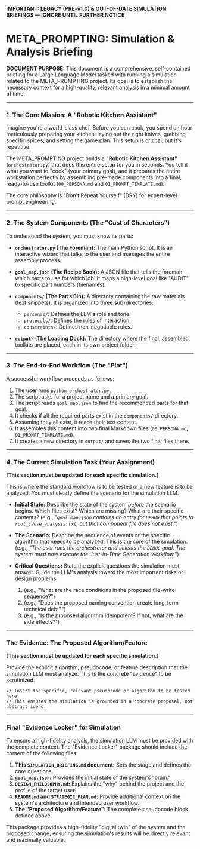 **IMPORTANT: LEGACY (PRE-v1.0) & OUT-OF-DATE SIMULATION BRIEFINGS — IGNORE UNTIL FURTHER NOTICE**

# META_PROMPTING: Simulation & Analysis Briefing

**DOCUMENT PURPOSE:** This document is a comprehensive, self-contained briefing for a Large Language Model tasked with running a simulation related to the META_PROMPTING project. Its goal is to establish the necessary context for a high-quality, relevant analysis in a minimal amount of time.

---

### **1. The Core Mission: A "Robotic Kitchen Assistant"**

Imagine you're a world-class chef. Before you can cook, you spend an hour meticulously preparing your kitchen: laying out the right knives, grabbing specific spices, and setting the game plan. This setup is critical, but it's repetitive.

The META_PROMPTING project builds a **"Robotic Kitchen Assistant"** (`orchestrator.py`) that does this entire setup for you in seconds. You tell it what you want to "cook" (your primary goal), and it prepares the entire workstation perfectly by assembling pre-made components into a final, ready-to-use toolkit (`00_PERSONA.md` and `01_PROMPT_TEMPLATE.md`).

The core philosophy is "Don't Repeat Yourself" (DRY) for expert-level prompt engineering.

---

### **2. The System Components (The "Cast of Characters")**

To understand the system, you must know its parts:

- **`orchestrator.py` (The Foreman):** The main Python script. It is an interactive wizard that talks to the user and manages the entire assembly process.

- **`goal_map.json` (The Recipe Book):** A JSON file that tells the foreman which parts to use for which job. It maps a high-level goal like "AUDIT" to specific part numbers (filenames).

- **`components/` (The Parts Bin):** A directory containing the raw materials (text snippets). It is organized into three sub-directories:

  - `personas/`: Defines the LLM's role and tone.
  - `protocols/`: Defines the rules of interaction.
  - `constraints/`: Defines non-negotiable rules.

- **`output/` (The Loading Dock):** The directory where the final, assembled toolkits are placed, each in its own project folder.

---

### **3. The End-to-End Workflow (The "Plot")**

A successful workflow proceeds as follows:

1.  The user runs `python orchestrator.py`.
2.  The script asks for a project name and a primary goal.
3.  The script reads `goal_map.json` to find the recommended parts for that goal.
4.  It checks if all the required parts exist in the `components/` directory.
5.  Assuming they all exist, it reads their text content.
6.  It assembles this content into two final Markdown files (`00_PERSONA.md`, `01_PROMPT_TEMPLATE.md`).
7.  It creates a new directory in `output/` and saves the two final files there.

---

### **4. The Current Simulation Task (Your Assignment)**

**[This section must be updated for each specific simulation.]**

This is where the standard workflow is to be tested or a new feature is to be analyzed. You must clearly define the scenario for the simulation LLM.

- **Initial State:** Describe the state of the system _before_ the scenario begins. Which files exist? Which are missing? What are their specific contents? (e.g., _"`goal_map.json` contains an entry for `DEBUG` that points to `root_cause_analysis.txt`, but that component file does not exist."_)

- **The Scenario:** Describe the sequence of events or the specific algorithm that needs to be analyzed. This is the core of the simulation. (e.g., _"The user runs the orchestrator and selects the `DEBUG` goal. The system must now execute the Just-in-Time Generation workflow."_)

- **Critical Questions:** State the explicit questions the simulation must answer. Guide the LLM's analysis toward the most important risks or design problems.
  1.  (e.g., "What are the race conditions in the proposed file-write sequence?")
  2.  (e.g., "Does the proposed naming convention create long-term technical debt?")
  3.  (e.g., "Is the proposed algorithm idempotent? If not, what are the side effects?")

---

### **The Evidence: The Proposed Algorithm/Feature**

**[This section must be updated for each specific simulation.]**

Provide the explicit algorithm, pseudocode, or feature description that the simulation LLM must analyze. This is the concrete "evidence" to be scrutinized.

```pseudocode
// Insert the specific, relevant pseudocode or algorithm to be tested here.
// This ensures the simulation is grounded in a concrete proposal, not abstract ideas.
```

---

### **Final "Evidence Locker" for Simulation**

To ensure a high-fidelity analysis, the simulation LLM must be provided with the complete context. The "Evidence Locker" package should include the content of the following files:

1.  **This `SIMULATION_BRIEFING.md` document:** Sets the stage and defines the core questions.
2.  **`goal_map.json`:** Provides the initial state of the system's "brain."
3.  **`DESIGN_PHILOSOPHY.md`:** Explains the "why" behind the project and the profile of the target user.
4.  **`README.md` and `STRATEGIC_PLAN.md`:** Provide additional context on the system's architecture and intended user workflow.
5.  **The "Proposed Algorithm/Feature":** The complete pseudocode block defined above.

This package provides a high-fidelity "digital twin" of the system and the proposed change, ensuring the simulation's results will be directly relevant and maximally valuable.
